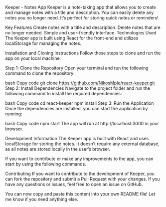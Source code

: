Keeper - Notes App
Keeper is a note-taking app that allows you to create and manage notes with a title and description. You can easily delete any notes you no longer need. It’s perfect for storing quick notes or reminders!

Key Features
Create notes with a title and description.
Delete notes that are no longer needed.
Simple and user-friendly interface.
Technologies Used
The Keeper app is built using React for the front-end and utilizes localStorage for managing the notes.

Installation and Cloning Instructions
Follow these steps to clone and run the app on your local machine:

Step 1: Clone the Repository
Open your terminal and run the following command to clone the repository:

bash
Copy code
git clone https://github.com/NikosMple/react-keeper.git
Step 2: Install Dependencies
Navigate to the project folder and run the following command to install the required dependencies:

bash
Copy code
cd react-keeper
npm install
Step 3: Run the Application
Once the dependencies are installed, you can start the application by running:

bash
Copy code
npm start
The app will run at http://localhost:3000 in your browser.

Development Information
The Keeper app is built with React and uses localStorage for storing the notes. It doesn’t require any external database, as all notes are stored locally in the user’s browser.

If you want to contribute or make any improvements to the app, you can start by using the following commands.

Contributing
If you want to contribute to the development of Keeper, you can fork the repository and submit a Pull Request with your changes. If you have any questions or issues, feel free to open an issue on GitHub.

You can now copy and paste this content into your own README file! Let me know if you need anything else.
